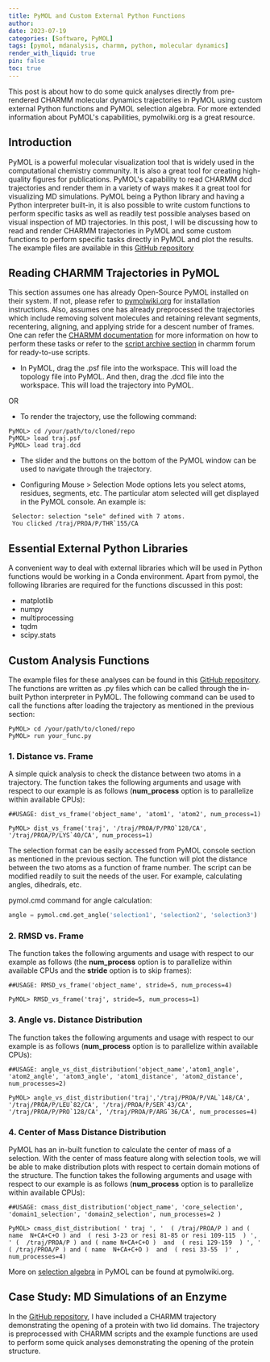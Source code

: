 ```yaml
---
title: PyMOL and Custom External Python Functions
author:
date: 2023-07-19 
categories: [Software, PyMOL]
tags: [pymol, mdanalysis, charmm, python, molecular dynamics]
render_with_liquid: true
pin: false
toc: true
---
```


This post is about how to do some quick analyses directly from pre-rendered CHARMM molecular dynamics trajectories in PyMOL using custom external Python functions and PyMOL selection algebra. For more extended information about PyMOL's capabilities, pymolwiki.org is a great resource.

## Introduction
PyMOL is a powerful molecular visualization tool that is widely used in the computational chemistry community. It is also a great tool for creating high-quality figures for publications. PyMOL's capability to read CHARMM dcd trajectories and render them in a variety of ways makes it a great tool for visualizing MD simulations. PyMOL being a Python library and having a Python interpreter built-in, it is also possible to write custom functions to perform specific tasks as well as readily test possible analyses based on visual inspection of MD trajectories. In this post, I will be discussing how to read and render CHARMM trajectories in PyMOL and some custom functions to perform specific tasks directly in PyMOL and plot the results. The example files are available in this [GitHub repository](https://github.com/raafik980/charmm-md-analysis-in-pymol.git)

## Reading CHARMM Trajectories in PyMOL

This section assumes one has already Open-Source PyMOL installed on their system. If not, please refer to [pymolwiki.org](https://pymolwiki.org/index.php/Main_Page) for installation instructions. Also, assumes one has already preprocessed the trajectories which include removing solvent molecules and retaining relevant segments, recentering, aligning, and applying stride for a descent number of frames. One can refer the [CHARMM documentation](https://academiccharmm.org/documentation/latest/dynamc#Merge) for more information on how to perform these tasks or refer to the [script archive section](https://www.charmm.org/ubbthreads/ubbthreads.php?ubb=showflat&Number=324#Post324) in charmm forum for ready-to-use scripts.

- In PyMOL, drag the .psf file into the workspace. This will load the topology file into PyMOL. And then, drag the .dcd file into the workspace. This will load the trajectory into PyMOL.

OR

- To render the trajectory, use the following command:

```console
PyMOL> cd /your/path/to/cloned/repo
PyMOL> load traj.psf
PyMOL> load traj.dcd
```
- The slider and the buttons on the bottom of the PyMOL window can be used to navigate through the trajectory. 

- Configuring Mouse > Selection Mode options lets you select atoms, residues, segments, etc. The particular atom selected will get displayed in the PyMOL console. An example is:
    
```console
 Selector: selection "sele" defined with 7 atoms.
 You clicked /traj/PROA/P/THR`155/CA
```

## Essential External Python Libraries

A convenient way to deal with external libraries which will be used in Python functions would be working in a Conda environment. Apart from pymol, the following libraries are required for the functions discussed in this post:

- matplotlib
- numpy
- multiprocessing
- tqdm
- scipy.stats



## Custom Analysis Functions

The example files for these analyses can be found in this [GitHub repository](https://github.com/raafik980/charmm-md-analysis-in-pymol.git). The functions are written as .py files which can be called through the in-built Python interpreter in PyMOL. The following command can be used to call the functions after loading the trajectory as mentioned in the previous section:

```console
PyMOL> cd /your/path/to/cloned/repo
PyMOL> run your_func.py
```

### 1. Distance vs. Frame

A simple quick analysis to check the distance between two atoms in a trajectory. The function takes the following arguments and usage with respect to our example is as follows (**num_process** option is to parallelize within available CPUs):

```console
##USAGE: dist_vs_frame('object_name', 'atom1', 'atom2', num_process=1)

PyMOL> dist_vs_frame('traj', '/traj/PROA/P/PRO`128/CA', '/traj/PROA/P/LYS`40/CA', num_process=1)
```

The selection format can be easily accessed from PyMOL console section as mentioned in the previous section. The function will plot the distance between the two atoms as a function of frame number. The script can be modified readily to suit the needs of the user. For example, calculating angles, dihedrals, etc.

pymol.cmd command for angle calculation:

```python
angle = pymol.cmd.get_angle('selection1', 'selection2', 'selection3')
```

### 2. RMSD vs. Frame 

The function takes the following arguments and usage with respect to our example as follows (the **num_process** option is to parallelize within available CPUs and the **stride** option is to skip frames):


```console
##USAGE: RMSD_vs_frame('object_name', stride=5, num_process=4)

PyMOL> RMSD_vs_frame('traj', stride=5, num_process=1)
```
### 3. Angle vs. Distance Distribution

The function takes the following arguments and usage with respect to our example is as follows (**num_process** option is to parallelize within available CPUs):

```console
##USAGE: angle_vs_dist_distribution('object_name','atom1_angle', 'atom2_angle', 'atom3_angle', 'atom1_distance', 'atom2_distance', num_processes=2)

PyMOL> angle_vs_dist_distribution('traj','/traj/PROA/P/VAL`148/CA', '/traj/PROA/P/LEU`82/CA', '/traj/PROA/P/SER`43/CA', '/traj/PROA/P/PRO`128/CA', '/traj/PROA/P/ARG`36/CA', num_processes=4)
```

### 4. Center of Mass Distance Distribution

PyMOL has an in-built function to calculate the center of mass of a selection. With the center of mass feature along with selection tools, we will be able to make distribution plots with respect to certain domain motions of the structure. The function takes the following arguments and usage with respect to our example is as follows (**num_process** option is to parallelize within available CPUs):

```console
##USAGE: cmass_dist_distribution('object_name', 'core_selection', 'domain1_selection', 'domain2_selection', num_processes=2 )

PyMOL> cmass_dist_distribution( ' traj ', '  ( /traj/PROA/P ) and ( name  N+CA+C+O ) and  ( resi 3-23 or resi 81-85 or resi 109-115  ) ',  ' (  /traj/PROA/P ) and ( name N+CA+C+O )  and  ( resi 129-159  ) ', ' ( /traj/PROA/P ) and ( name  N+CA+C+O )  and  ( resi 33-55  )' , num_processes=4)
```

More on [selection algebra](https://pymolwiki.org/index.php/Selection_Algebra) in PyMOL can be found at pymolwiki.org.

## Case Study: MD Simulations of an Enzyme

In the [GitHub repository](https://github.com/raafik980/charmm-md-analysis-in-pymol.git), I have included a CHARMM trajectory demonstrating the opening of a protein with two lid domains. The trajectory is preprocessed with CHARMM scripts and the example functions are used to perform some quick analyses demonstrating the opening of the protein structure. 